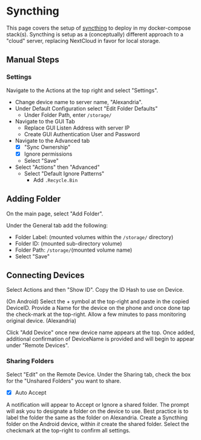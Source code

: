 # Syncthing

This page covers the setup of [syncthing](https://github.com/linuxserver/docker-syncthing) to deploy in my docker-compose stack(s). Syncthing is setup as a (conceptually) different approach to a "cloud" server, replacing NextCloud in favor for local storage.

## Manual Steps

### Settings

Navigate to the Actions at the top right and select "Settings".

- Change device name to server name, "Alexandria".
- Under Default Configuration select "Edit Folder Defaults"
  - Under Folder Path, enter `/storage/`
- Navigate to the GUI Tab
  - Replace GUI Listen Address with server IP
  - Create GUI Authentication User and Password
- Navigate to the Advanced tab
  - [X] "Sync Ownership"
  - [X] Ignore permissions
  - Select "Save"
- Select "Actions" then "Advanced"
  - Select "Default Ignore Patterns"
    - Add `.Recycle.Bin`

## Adding Folder

On the main page, select "Add Folder".

Under the General tab add the following:

- Folder Label: (mounted volumes within the `/storage/` directory)
- Folder ID: (mounted sub-directory volume)
- Folder Path: `/storage/`(mounted volume name)
- Select "Save"

## Connecting Devices

Select Actions and then "Show ID". Copy the ID Hash to use on Device.

(On Android) Select the + symbol at the top-right and paste in the copied DeviceID. Provide a Name for the device on the phone and once done tap the check-mark at the top-right. Allow a few minutes to pass monitoring original device. (Alexandria)

Click "Add Device" once new device name appears at the top. Once added, additional confirmation of DeviceName is provided and will begin to appear under "Remote Devices".

### Sharing Folders

Select "Edit" on the Remote Device. Under the Sharing tab, check the box for the "Unshared Folders" you want to share.

- [X] Auto Accept

A notification will appear to Accept or Ignore a shared folder. The prompt will ask you to designate a folder on the device to use. Best practice is to label the folder the same as the folder on Alexandria. Create a Syncthing folder on the Android device, within *it* create the shared folder. Select the checkmark at the top-right to confirm all settings.
